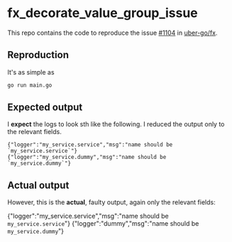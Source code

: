 # fx_decorate_value_group_issue

This repo contains the code to reproduce the issue [#1104](https://github.com/uber-go/fx/issues/1104) in [uber-go/fx](https://github.com/uber-go/fx).

## Reproduction

It's as simple as

```bash
go run main.go
```

## Expected output

I **expect** the logs to look sth like the following.
I reduced the output only to the relevant fields.

```
{"logger":"my_service.service","msg":"name should be `my_service.service`"}
{"logger":"my_service.dummy","msg":"name should be `my_service.dummy`"}
```

## Actual output

However, this is the **actual**, faulty output, again only the relevant fields:

{"logger":"my_service.service","msg":"name should be `my_service.service`"}
{"logger":"dummy","msg":"name should be `my_service.dummy`"}
